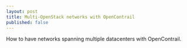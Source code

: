 ```yaml
---
layout: post
title: Multi-OpenStack networks with OpenContrail
published: false
---
```


How to have networks spanning multiple datacenters with OpenContrail.

<!--more-->






